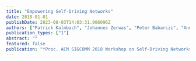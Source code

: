 ```yaml
---
title: "Empowering Self-Driving Networks"
date: 2018-01-01
publishDate: 2023-08-03T14:03:31.906096Z
authors: ["Patrick Kalmbach", "Johannes Zerwas", "Peter Babarczi", "Andreas Blenk", "Wolfgang Kellerer", "Stefan Schmid"]
publication_types: ["1"]
abstract: ""
featured: false
publication: "*Proc. ACM SIGCOMM 2018 Workshop on Self-Driving Networks (SDN)*"
---
```


